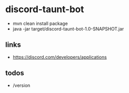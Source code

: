 # discord-taunt-bot

+ mvn clean install package
+ java -jar target/discord-taunt-bot-1.0-SNAPSHOT.jar

## links

+ https://discord.com/developers/applications

## todos

+ /version
